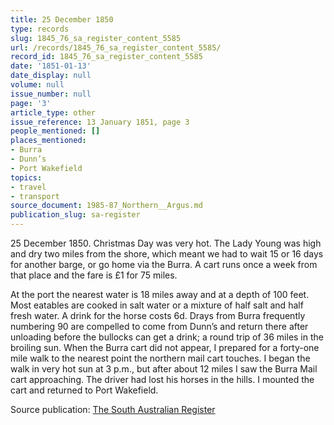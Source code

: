 ```yaml
---
title: 25 December 1850
type: records
slug: 1845_76_sa_register_content_5585
url: /records/1845_76_sa_register_content_5585/
record_id: 1845_76_sa_register_content_5585
date: '1851-01-13'
date_display: null
volume: null
issue_number: null
page: '3'
article_type: other
issue_reference: 13 January 1851, page 3
people_mentioned: []
places_mentioned:
- Burra
- Dunn’s
- Port Wakefield
topics:
- travel
- transport
source_document: 1985-87_Northern__Argus.md
publication_slug: sa-register
---
```


25 December 1850.  Christmas Day was very hot.  The Lady Young was high and dry two miles from the shore, which meant we had to wait 15 or 16 days for another barge, or go home via the Burra.  A cart runs once a week from that place and the fare is £1 for 75 miles.

At the port the nearest water is 18 miles away and at a depth of 100 feet.  Most eatables are cooked in salt water or a mixture of half salt and half fresh water.  A drink for the horse costs 6d.  Drays from Burra frequently numbering 90 are compelled to come from Dunn’s and return there after unloading before the bullocks can get a drink; a round trip of 36 miles in the broiling sun.  When the Burra cart did not appear, I prepared for a forty-one mile walk to the nearest point the northern mail cart touches.  I began the walk in very hot sun at 3 p.m., but after about 12 miles I saw the Burra Mail cart approaching.  The driver had lost his horses in the hills.  I mounted the cart and returned to Port Wakefield.

Source publication: [The South Australian Register](/publications/sa-register/)

